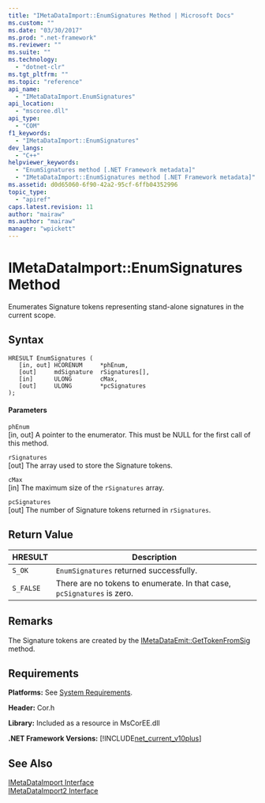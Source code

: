 ```yaml
---
title: "IMetaDataImport::EnumSignatures Method | Microsoft Docs"
ms.custom: ""
ms.date: "03/30/2017"
ms.prod: ".net-framework"
ms.reviewer: ""
ms.suite: ""
ms.technology: 
  - "dotnet-clr"
ms.tgt_pltfrm: ""
ms.topic: "reference"
api_name: 
  - "IMetaDataImport.EnumSignatures"
api_location: 
  - "mscoree.dll"
api_type: 
  - "COM"
f1_keywords: 
  - "IMetaDataImport::EnumSignatures"
dev_langs: 
  - "C++"
helpviewer_keywords: 
  - "EnumSignatures method [.NET Framework metadata]"
  - "IMetaDataImport::EnumSignatures method [.NET Framework metadata]"
ms.assetid: d0d65060-6f90-42a2-95cf-6ffb04352996
topic_type: 
  - "apiref"
caps.latest.revision: 11
author: "mairaw"
ms.author: "mairaw"
manager: "wpickett"
---
```

# IMetaDataImport::EnumSignatures Method
Enumerates Signature tokens representing stand-alone signatures in the current scope.  
  
## Syntax  
  
```  
HRESULT EnumSignatures (  
   [in, out] HCORENUM     *phEnum,  
   [out]     mdSignature  rSignatures[],  
   [in]      ULONG        cMax,  
   [out]     ULONG        *pcSignatures  
);  
```  
  
#### Parameters  
 `phEnum`  
 [in, out] A pointer to the enumerator. This must be NULL for the first call of this method.  
  
 `rSignatures`  
 [out] The array used to store the Signature tokens.  
  
 `cMax`  
 [in] The maximum size of the `rSignatures` array.  
  
 `pcSignatures`  
 [out] The number of Signature tokens returned in `rSignatures`.  
  
## Return Value  
  
|HRESULT|Description|  
|-------------|-----------------|  
|`S_OK`|`EnumSignatures` returned successfully.|  
|`S_FALSE`|There are no tokens to enumerate. In that case, `pcSignatures` is zero.|  
  
## Remarks  
 The Signature tokens are created by the [IMetaDataEmit::GetTokenFromSig](../../../../docs/framework/unmanaged-api/metadata/imetadataemit-gettokenfromsig-method.md) method.  
  
## Requirements  
 **Platforms:** See [System Requirements](../../../../docs/framework/get-started/system-requirements.md).  
  
 **Header:** Cor.h  
  
 **Library:** Included as a resource in MsCorEE.dll  
  
 **.NET Framework Versions:** [!INCLUDE[net_current_v10plus](../../../../includes/net-current-v10plus-md.md)]  
  
## See Also  
 [IMetaDataImport Interface](../../../../docs/framework/unmanaged-api/metadata/imetadataimport-interface.md)   
 [IMetaDataImport2 Interface](../../../../docs/framework/unmanaged-api/metadata/imetadataimport2-interface.md)